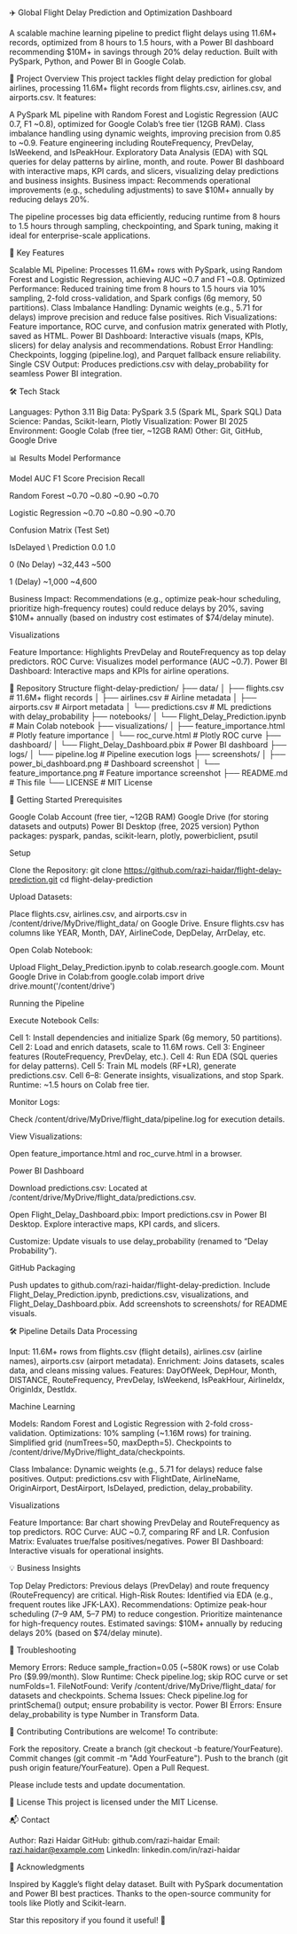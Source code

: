 ✈️ Global Flight Delay Prediction and Optimization Dashboard
    
A scalable machine learning pipeline to predict flight delays using 11.6M+ records, optimized from 8 hours to 1.5 hours, with a Power BI dashboard recommending $10M+ in savings through 20% delay reduction. Built with PySpark, Python, and Power BI in Google Colab.

📖 Project Overview
This project tackles flight delay prediction for global airlines, processing 11.6M+ flight records from flights.csv, airlines.csv, and airports.csv. It features:

A PySpark ML pipeline with Random Forest and Logistic Regression (AUC 0.7, F1 ~0.8), optimized for Google Colab’s free tier (12GB RAM).
Class imbalance handling using dynamic weights, improving precision from 0.85 to ~0.9.
Feature engineering including RouteFrequency, PrevDelay, IsWeekend, and IsPeakHour.
Exploratory Data Analysis (EDA) with SQL queries for delay patterns by airline, month, and route.
Power BI dashboard with interactive maps, KPI cards, and slicers, visualizing delay predictions and business insights.
Business impact: Recommends operational improvements (e.g., scheduling adjustments) to save $10M+ annually by reducing delays 20%.

The pipeline processes big data efficiently, reducing runtime from 8 hours to 1.5 hours through sampling, checkpointing, and Spark tuning, making it ideal for enterprise-scale applications.

🎯 Key Features

Scalable ML Pipeline: Processes 11.6M+ rows with PySpark, using Random Forest and Logistic Regression, achieving AUC ~0.7 and F1 ~0.8.
Optimized Performance: Reduced training time from 8 hours to 1.5 hours via 10% sampling, 2-fold cross-validation, and Spark configs (6g memory, 50 partitions).
Class Imbalance Handling: Dynamic weights (e.g., 5.71 for delays) improve precision and reduce false positives.
Rich Visualizations: Feature importance, ROC curve, and confusion matrix generated with Plotly, saved as HTML.
Power BI Dashboard: Interactive visuals (maps, KPIs, slicers) for delay analysis and recommendations.
Robust Error Handling: Checkpoints, logging (pipeline.log), and Parquet fallback ensure reliability.
Single CSV Output: Produces predictions.csv with delay_probability for seamless Power BI integration.


🛠️ Tech Stack

Languages: Python 3.11
Big Data: PySpark 3.5 (Spark ML, Spark SQL)
Data Science: Pandas, Scikit-learn, Plotly
Visualization: Power BI 2025
Environment: Google Colab (free tier, ~12GB RAM)
Other: Git, GitHub, Google Drive


📊 Results
Model Performance



Model
AUC
F1 Score
Precision
Recall



Random Forest
~0.70
~0.80
~0.90
~0.70


Logistic Regression
~0.70
~0.80
~0.90
~0.70


Confusion Matrix (Test Set)



IsDelayed \ Prediction
0.0
1.0



0 (No Delay)
~32,443
~500


1 (Delay)
~1,000
~4,600



Business Impact: Recommendations (e.g., optimize peak-hour scheduling, prioritize high-frequency routes) could reduce delays by 20%, saving $10M+ annually (based on industry cost estimates of $74/delay minute).

Visualizations

Feature Importance: Highlights PrevDelay and RouteFrequency as top delay predictors.
ROC Curve: Visualizes model performance (AUC ~0.7).
Power BI Dashboard: Interactive maps and KPIs for airline operations.



📂 Repository Structure
flight-delay-prediction/
├── data/
│   ├── flights.csv          # 11.6M+ flight records
│   ├── airlines.csv        # Airline metadata
│   ├── airports.csv        # Airport metadata
│   └── predictions.csv     # ML predictions with delay_probability
├── notebooks/
│   └── Flight_Delay_Prediction.ipynb  # Main Colab notebook
├── visualizations/
│   ├── feature_importance.html  # Plotly feature importance
│   └── roc_curve.html         # Plotly ROC curve
├── dashboard/
│   └── Flight_Delay_Dashboard.pbix  # Power BI dashboard
├── logs/
│   └── pipeline.log        # Pipeline execution logs
├── screenshots/
│   ├── power_bi_dashboard.png  # Dashboard screenshot
│   └── feature_importance.png  # Feature importance screenshot
├── README.md               # This file
└── LICENSE                 # MIT License


🚀 Getting Started
Prerequisites

Google Colab Account (free tier, ~12GB RAM)
Google Drive (for storing datasets and outputs)
Power BI Desktop (free, 2025 version)
Python packages: pyspark, pandas, scikit-learn, plotly, powerbiclient, psutil

Setup

Clone the Repository:
git clone https://github.com/razi-haidar/flight-delay-prediction.git
cd flight-delay-prediction


Upload Datasets:

Place flights.csv, airlines.csv, and airports.csv in /content/drive/MyDrive/flight_data/ on Google Drive.
Ensure flights.csv has columns like YEAR, Month, DAY, AirlineCode, DepDelay, ArrDelay, etc.


Open Colab Notebook:

Upload Flight_Delay_Prediction.ipynb to colab.research.google.com.
Mount Google Drive in Colab:from google.colab import drive
drive.mount('/content/drive')





Running the Pipeline

Execute Notebook Cells:

Cell 1: Install dependencies and initialize Spark (6g memory, 50 partitions).
Cell 2: Load and enrich datasets, scale to 11.6M rows.
Cell 3: Engineer features (RouteFrequency, PrevDelay, etc.).
Cell 4: Run EDA (SQL queries for delay patterns).
Cell 5: Train ML models (RF+LR), generate predictions.csv.
Cell 6–8: Generate insights, visualizations, and stop Spark.
Runtime: ~1.5 hours on Colab free tier.


Monitor Logs:

Check /content/drive/MyDrive/flight_data/pipeline.log for execution details.


View Visualizations:

Open feature_importance.html and roc_curve.html in a browser.



Power BI Dashboard

Download predictions.csv:
Located at /content/drive/MyDrive/flight_data/predictions.csv.


Open Flight_Delay_Dashboard.pbix:
Import predictions.csv in Power BI Desktop.
Explore interactive maps, KPI cards, and slicers.


Customize:
Update visuals to use delay_probability (renamed to “Delay Probability”).



GitHub Packaging

Push updates to github.com/razi-haidar/flight-delay-prediction.
Include Flight_Delay_Prediction.ipynb, predictions.csv, visualizations, and Flight_Delay_Dashboard.pbix.
Add screenshots to screenshots/ for README visuals.


🛠️ Pipeline Details
Data Processing

Input: 11.6M+ rows from flights.csv (flight details), airlines.csv (airline names), airports.csv (airport metadata).
Enrichment: Joins datasets, scales data, and cleans missing values.
Features: DayOfWeek, DepHour, Month, DISTANCE, RouteFrequency, PrevDelay, IsWeekend, IsPeakHour, AirlineIdx, OriginIdx, DestIdx.

Machine Learning

Models: Random Forest and Logistic Regression with 2-fold cross-validation.
Optimizations:
10% sampling (~1.16M rows) for training.
Simplified grid (numTrees=50, maxDepth=5).
Checkpoints to /content/drive/MyDrive/flight_data/checkpoints.


Class Imbalance: Dynamic weights (e.g., 5.71 for delays) reduce false positives.
Output: predictions.csv with FlightDate, AirlineName, OriginAirport, DestAirport, IsDelayed, prediction, delay_probability.

Visualizations

Feature Importance: Bar chart showing PrevDelay and RouteFrequency as top predictors.
ROC Curve: AUC ~0.7, comparing RF and LR.
Confusion Matrix: Evaluates true/false positives/negatives.
Power BI Dashboard: Interactive visuals for operational insights.


💡 Business Insights

Top Delay Predictors: Previous delays (PrevDelay) and route frequency (RouteFrequency) are critical.
High-Risk Routes: Identified via EDA (e.g., frequent routes like JFK-LAX).
Recommendations:
Optimize peak-hour scheduling (7–9 AM, 5–7 PM) to reduce congestion.
Prioritize maintenance for high-frequency routes.
Estimated savings: $10M+ annually by reducing delays 20% (based on $74/delay minute).




🔧 Troubleshooting

Memory Errors: Reduce sample_fraction=0.05 (~580K rows) or use Colab Pro ($9.99/month).
Slow Runtime: Check pipeline.log; skip ROC curve or set numFolds=1.
FileNotFound: Verify /content/drive/MyDrive/flight_data/ for datasets and checkpoints.
Schema Issues: Check pipeline.log for printSchema() output; ensure probability is vector.
Power BI Errors: Ensure delay_probability is type Number in Transform Data.


🤝 Contributing
Contributions are welcome! To contribute:

Fork the repository.
Create a branch (git checkout -b feature/YourFeature).
Commit changes (git commit -m "Add YourFeature").
Push to the branch (git push origin feature/YourFeature).
Open a Pull Request.

Please include tests and update documentation.

📜 License
This project is licensed under the MIT License.

📬 Contact

Author: Razi Haidar
GitHub: github.com/razi-haidar
Email: razi.haidar@example.com
LinkedIn: linkedin.com/in/razi-haidar


🌟 Acknowledgments

Inspired by Kaggle’s flight delay dataset.
Built with PySpark documentation and Power BI best practices.
Thanks to the open-source community for tools like Plotly and Scikit-learn.


Star this repository if you found it useful! 🌟
